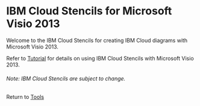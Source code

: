# IBM Cloud Stencils for Microsoft Visio 2013

Welcome to the IBM Cloud Stencils for creating IBM Cloud diagrams with Microsoft Visio 2013.  

Refer to [Tutorial](tutorial.md) for details on using IBM Cloud Stencils with Microsoft Visio 2013.

###### Note: IBM Cloud Stencils are subject to change.  

Return to [Tools](/README.md) 
